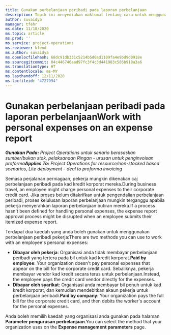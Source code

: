 ```yaml
---
title: Gunakan perbelanjaan peribadi pada laporan perbelanjaan
description: Topik ini menyediakan maklumat tentang cara untuk menggunakan perbelanjaan peribadi yang ditanggung oleh pekerja semasa melakukan perjalanan bagi tujuan perniagaan.
author: suvaidya
manager: tfehr
ms.date: 11/18/2020
ms.topic: article
ms.prod: ''
ms.service: project-operations
ms.reviewer: kfend
ms.author: suvaidya
ms.openlocfilehash: 68dc91db331c5214b5d0ad1109fa4e9bd9d0918e
ms.sourcegitcommit: 04c446746aad97fc3f4c3d441983c586b918a3a6
ms.translationtype: HT
ms.contentlocale: ms-MY
ms.lasthandoff: 12/11/2020
ms.locfileid: "4727994"
---
```

# <a name="work-with-personal-expenses-on-an-expense-report"></a><span data-ttu-id="db090-103">Gunakan perbelanjaan peribadi pada laporan perbelanjaan</span><span class="sxs-lookup"><span data-stu-id="db090-103">Work with personal expenses on an expense report</span></span>

<span data-ttu-id="db090-104">_**Gunakan Pada:** Project Operations untuk senario berasaskan sumber/bukan stok, pelaksanaan Ringan - urusan untuk penginvoisan proforma_</span><span class="sxs-lookup"><span data-stu-id="db090-104">_**Applies To:** Project Operations for resource/non-stocked based scenarios, Lite deployment - deal to proforma invoicing_</span></span>

<span data-ttu-id="db090-105">Semasa perjalanan perniagaan, pekerja mungkin dikenakan caj perbelanjaan peribadi pada kad kredit korporat mereka.</span><span class="sxs-lookup"><span data-stu-id="db090-105">During business travel, an employee might charge personal expenses to their corporate credit card.</span></span> <span data-ttu-id="db090-106">Jika proses belum ditakrifkan untuk pengendalian perbelanjaan peribadi, proses kelulusan laporan perbelanjaan mungkin terganggu apabila pekerja menyerahkan laporan perbelanjaan butiran mereka.</span><span class="sxs-lookup"><span data-stu-id="db090-106">If a process hasn't been defined for handling personal expenses, the expense report approval process might be disrupted when an employee submits their itemized expense report.</span></span>

<span data-ttu-id="db090-107">Terdapat dua kaedah yang anda boleh gunakan untuk menggunakan perbelanjaan peribadi pekerja:</span><span class="sxs-lookup"><span data-stu-id="db090-107">There are two methods you can use to work with an employee's personal expenses:</span></span>

  - <span data-ttu-id="db090-108">**Dibayar oleh pekerja**: Organisasi anda tidak membayar perbelanjaan peribadi yang tertera pada bil untuk kad kredit korporat.</span><span class="sxs-lookup"><span data-stu-id="db090-108">**Paid by employee**: Your organization doesn't pay personal expenses that appear on the bill for the corporate credit card.</span></span> <span data-ttu-id="db090-109">Sebaliknya, pekerja membayar vendor kad kredit secara terus untuk perbelanjaan.</span><span class="sxs-lookup"><span data-stu-id="db090-109">Instead, the employee pays the credit card vendor directly for the expenses.</span></span> 
  - <span data-ttu-id="db090-110">**Dibayar oleh syarikat**: Organisasi anda membayar bil penuh untuk kad kredit korporat, dan kemudian mendebitkan akaun pekerja untuk perbelanjaan peribadi.</span><span class="sxs-lookup"><span data-stu-id="db090-110">**Paid by company**: Your organization pays the full bill for the corporate credit card, and then debits the worker's account for the personal expenses.</span></span>

<span data-ttu-id="db090-111">Anda boleh memilih kaedah yang organisasi anda gunakan pada halaman **Parameter pengurusan perbelanjaan**.</span><span class="sxs-lookup"><span data-stu-id="db090-111">You can select the method that your organization uses on the **Expense management parameters** page.</span></span>
